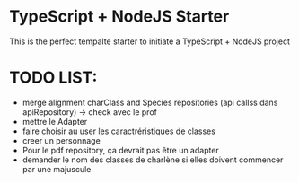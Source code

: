 # TypeScript + NodeJS Starter

This is the perfect tempalte starter to initiate a TypeScript + NodeJS project

# TODO LIST:

- merge alignment charClass and Species repositories (api callss dans apiRepository) -> check avec le prof
- mettre le Adapter
- faire choisir au user les caractréristiques de classes
- creer un personnage
- Pour le pdf repository, ça devrait pas être un adapter
- demander le nom des classes de charlène si elles doivent commencer par une majuscule